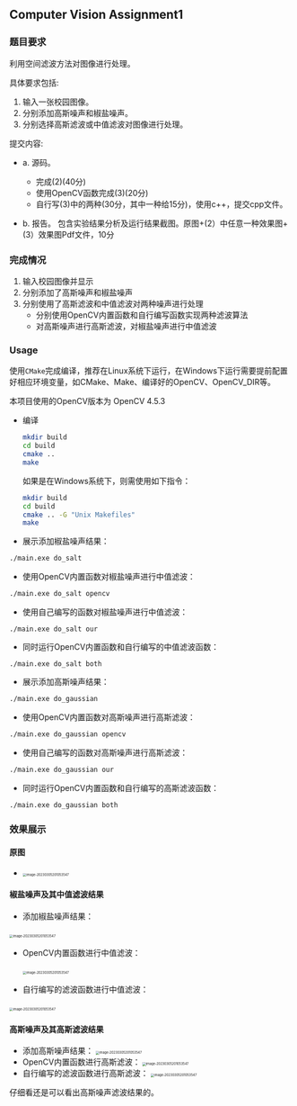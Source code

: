 ## Computer Vision Assignment1

### 题目要求

利用空间滤波方法对图像进行处理。

具体要求包括:

1. 输入一张校园图像。
2. 分别添加高斯噪声和椒盐噪声。
3. 分别选择高斯滤波或中值滤波对图像进行处理。

提交内容:

+ a. 源码。

  + 完成(2)(40分)
  + 使用OpenCV函数完成(3)(20分)
  + 自行写(3)中的两种(30分，其中一种给15分)，使用c++，提交cpp文件。
+ b. 报告。
  包含实验结果分析及运行结果截图。原图+(2）中任意一种效果图+(3）效果图Pdf文件，10分

### 完成情况

1. 输入校园图像并显示
2. 分别添加了高斯噪声和椒盐噪声
3. 分别使用了高斯滤波和中值滤波对两种噪声进行处理
   + 分别使用OpenCV内置函数和自行编写函数实现两种滤波算法
   + 对高斯噪声进行高斯滤波，对椒盐噪声进行中值滤波

### Usage

使用`CMake`完成编译，推荐在Linux系统下运行，在Windows下运行需要提前配置好相应环境变量，如CMake、Make、编译好的OpenCV、OpenCV_DIR等。

本项目使用的OpenCV版本为 OpenCV 4.5.3

+ 编译

    ```bash
    mkdir build
    cd build
    cmake ..
    make
    ```

    如果是在Windows系统下，则需使用如下指令：
    ```bash
    mkdir build
    cd build
    cmake .. -G "Unix Makefiles"
    make
    ```

+ 展示添加椒盐噪声结果：

```bash
./main.exe do_salt
```

+ 使用OpenCV内置函数对椒盐噪声进行中值滤波：

```bash
./main.exe do_salt opencv
```

+ 使用自己编写的函数对椒盐噪声进行中值滤波：

```
./main.exe do_salt our
```

+ 同时运行OpenCV内置函数和自行编写的中值滤波函数：

```
./main.exe do_salt both
```

+ 展示添加高斯噪声结果：

```bash
./main.exe do_gaussian
```

+ 使用OpenCV内置函数对高斯噪声进行高斯滤波：

```bash
./main.exe do_gaussian opencv
```

+ 使用自己编写的函数对高斯噪声进行高斯滤波：

```bash
./main.exe do_gaussian our
```

+ 同时运行OpenCV内置函数和自行编写的高斯滤波函数：

```
./main.exe do_gaussian both
```

### 效果展示

#### 原图

+ <img src="\assets\original.png" alt="image-20230305201053547" style="zoom:40%;" />

#### 椒盐噪声及其中值滤波结果

+ 添加椒盐噪声结果：

​				<img src="\assets\salt_pepper_noise.png" alt="image-20230305201053547" style="zoom:40%;" />

+ OpenCV内置函数进行中值滤波：

  ​		<img src="\assets\salt_opencv_median_result.png" alt="image-20230305201053547" style="zoom:40%;" />

+ 自行编写的滤波函数进行中值滤波：

​				<img src="\assets\salt_our_median_result.png" alt="image-20230305201053547" style="zoom:40%;" />

#### 高斯噪声及其高斯滤波结果

+ 添加高斯噪声结果：
​				<img src="\assets\gaussian_noise.png" alt="image-20230305201053547" style="zoom:40%;" />
+ OpenCV内置函数进行高斯滤波：
​				<img src="\assets\gaussian_opencv_result.png" alt="image-20230305201053547" style="zoom:40%;" />
+ 自行编写的滤波函数进行高斯滤波：
​				<img src="\assets\gaussian_our_result.png" alt="image-20230305201053547" style="zoom:40%;" />

仔细看还是可以看出高斯噪声滤波结果的。